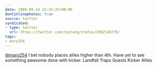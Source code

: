 ```yaml
---
date: 2009-09-14 15:35:25+00:00
dontinlinephotos: true
source: twitter
syndicated:
- type: twitter
  url: https://twitter.com/roytang/status/3982146776/
tags:
- maro254
---
```


[@maro254](https://twitter.com/maro254/) I bet nobody places allies higher than 4th. Have yet to see something awesome done with kicker. Landfall Traps Quests Kicker Allies